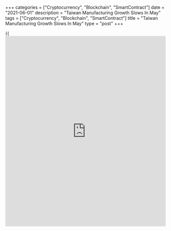 +++
categories = ["Cryptocurrency", "Blockchain", "SmartContract"]
date = "2021-06-01"
description = "Taiwan Manufacturing Growth Slows In May"
tags = ["Cryptocurrency", "Blockchain", "SmartContract"]
title = "Taiwan Manufacturing Growth Slows In May"
type = "post"
+++

{{<iframe id="large-banner" src="https://www.bounty.group/#slide=6.0" width="100%" height="600" scrolling="no" style="border: 0px solid rgb(216, 221, 230); border-radius: 3px;">}}

Taiwan's manufacturing sector expanded at a softer pace in May, figures
by IHS Markit revealed Tuesday.

The manufacturing Purchasing Managers' Index rose to 62.0 in May from
62.4 in April. A score above 50 signals expansion.

New orders and output increased at the fastest rate for over a decade in
May. Purchasing activity expanded to the quickest since March 2020.

Delivery times lengthened in May. Staffing levels increased for the
seventh straight month and backlogs of work expanded with the rate of
accumulation sharpest over eleven years.

On the price front, inflationary pressures increased in May. Average
input price inflation eased slightly from April's 122-month record and
firms increased the output prices at the fastest rate on record.

Inventories of input rose sharply in May and stocks of finished goods
expanded modestly.

"Stronger demand across key export [markets][1] such as Europe, the US
and mainland China was mentioned in particular, as the global
[economy][2] continues to recover from the pandemic," Annabel Fiddes,
economics associate director at IHS Markit, said.

For comments and feedback [contact](https://www.playgroundfx.com/contact/): editorial@rtt[news](https://www.letsplayfx.com/blog/forex-news-website/).com

[Economic News][2]

 **What parts of the world are seeing the best (and worst) economic
performances lately? Click[here][3] to check out our [Econ Scorecard][3]
and find out! See up-to-the-moment [ranking](https://www.playgroundfx.com/blog/crypto-exchange-ranking/)s for the best and worst
performers in [GDP][4], [unemployment rate][5], [inflation][6] and much
more.**

   1. www.rtt[news](https://www.letsplayfx.com/blog/forex-news-website/).com/Content/Markets.aspx
   2. www.rtt[news](https://www.letsplayfx.com/blog/forex-news-website/).com/Content/EconomicNews.aspx
   3. www.rtt[news](https://www.letsplayfx.com/blog/forex-news-website/).com/economic-scorecard/world-rank/retail-sales/highest-performance.aspx
   4. www.rtt[news](https://www.letsplayfx.com/blog/forex-news-website/).com/economic-scorecard/world-rank/GDP/highest-performance.aspx
   5. www.rtt[news](https://www.letsplayfx.com/blog/forex-news-website/).com/economic-scorecard/world-rank/unemployment-rate/lowest-performance.aspx
   6. www.rtt[news](https://www.letsplayfx.com/blog/forex-news-website/).com/economic-scorecard/world-rank/CPI/highest-performance.aspx